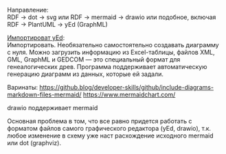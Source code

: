 Направление:  
RDF -> dot -> svg или RDF -> mermaid -> drawio или подобное, включая RDF -> PlantUML -> yEd (GraphML)

[Импортироват yEd](https://media.contented.ru/glossary/yed-graph-editor/):  
Импортировать. Необязательно самостоятельно создавать диаграмму с нуля. Можно загрузить информацию из Excel-таблицы, файлов XML, GML, GraphML и GEDCOM — это специальный формат для генеалогических древ. Программа поддерживает автоматическую генерацию диаграмм из данных, которые ей задали.

Варинаты:
https://github.blog/developer-skills/github/include-diagrams-markdown-files-mermaid/
https://www.mermaidchart.com/

drawio поддерживает mermaid

Основная проблема в том, что все равно придется работать с форматом файлов самого графического редактора (yEd, drawio), т.к. любое изменение в схему уже наст расхождение исходного mermaid или dot (graphviz).


